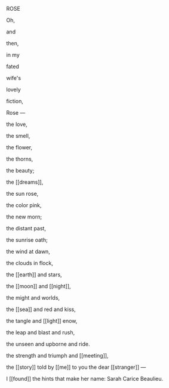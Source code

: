 ROSE

Oh,

and

then,

in my

fated

wife's

lovely

fiction,

Rose —

the love,

the smell,

the flower, 

the thorns,

the beauty;

the [[dreams]],

the sun rose,

the color pink,

the new morn;

the distant past,

the sunrise oath;

the wind at dawn,

the clouds in flock,

the [[earth]] and stars,

the [[moon]] and [[night]],

the might and worlds,

the [[sea]] and red and kiss,

the tangle and [[light]] enow,

the leap and blast and rush,

the unseen and upborne and ride.

the strength and triumph and [[meeting]],

the [[story]] told by [[me]] to you the dear [[stranger]] —

I [[found]] the hints that make her name: Sarah Carice Beaulieu.